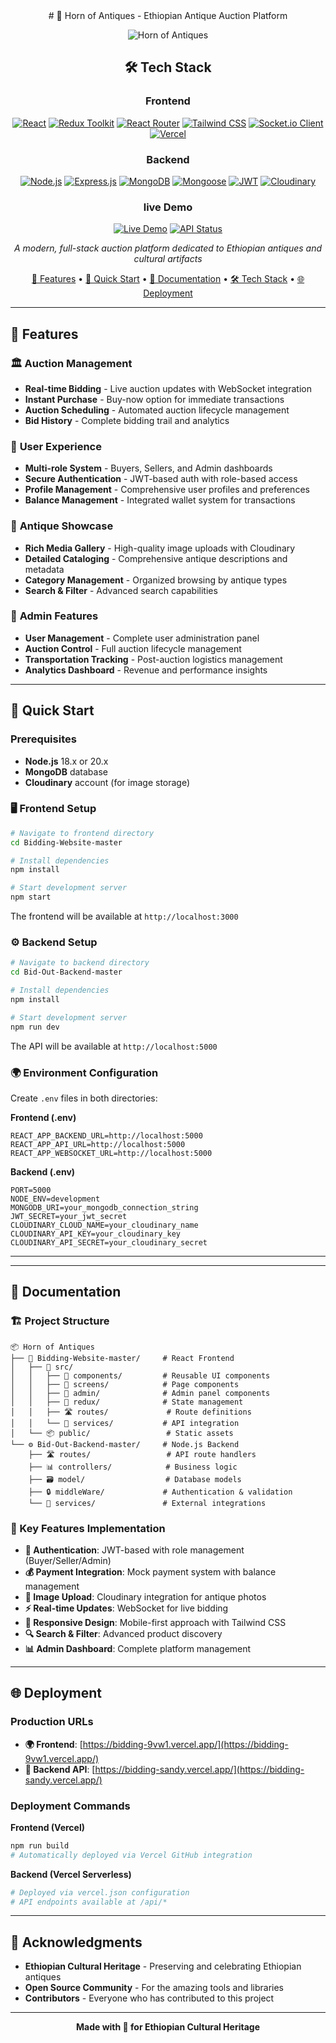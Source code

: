 <div align="center">
# 🏺 Horn of Antiques - Ethiopian Antique Auction Platform

![Horn of Antiques](https://img.shields.io/badge/Horn%20of%20Antiques-Antique%20Auction%20Platform-gold?style=for-the-badge&logo=data:image/svg+xml;base64,PHN2ZyB3aWR0aD0iMjQiIGhlaWdodD0iMjQiIHZpZXdCb3g9IjAgMCAyNCAyNCIgZmlsbD0ibm9uZSIgeG1sbnM9Imh0dHA6Ly93d3cudzMub3JnLzIwMDAvc3ZnIj4KPHBhdGggZD0iTTEyIDJMMTMuMDkgOC4yNkwyMCA5TDEzLjA5IDE1Ljc0TDEyIDIyTDEwLjkxIDE1Ljc0TDQgOUwxMC45MSA4LjI2TDEyIDJaIiBmaWxsPSIjRkZENzAwIi8+Cjwvc3ZnPgo=)

</div>



<div align="center">

## 🛠️ Tech Stack
### Frontend
[![React](https://img.shields.io/badge/React-18.3.1-61DAFB?style=flat-square&logo=react)](https://reactjs.org/)
[![Redux Toolkit](https://img.shields.io/badge/Redux_Toolkit-2.2.3-764ABC?style=flat-square&logo=redux)](https://redux-toolkit.js.org/)
[![React Router](https://img.shields.io/badge/React_Router-6.30.1-CA4245?style=flat-square&logo=react-router)](https://reactrouter.com/)
[![Tailwind CSS](https://img.shields.io/badge/Tailwind_CSS-3.3.3-38B2AC?style=flat-square&logo=tailwind-css)](https://tailwindcss.com/)
[![Socket.io Client](https://img.shields.io/badge/Socket.io-4.7.5-010101?style=flat-square&logo=socket.io)](https://socket.io/)
[![Vercel](https://img.shields.io/badge/Vercel-Deployment-000000?style=flat-square&logo=vercel)](https://vercel.com/)

### Backend
[![Node.js](https://img.shields.io/badge/Node.js-20.x-339933?style=flat-square&logo=node.js)](https://nodejs.org/)
[![Express.js](https://img.shields.io/badge/Express.js-4.19.2-000000?style=flat-square&logo=express)](https://expressjs.com/)
[![MongoDB](https://img.shields.io/badge/MongoDB-8.3.2-47A248?style=flat-square&logo=mongodb)](https://mongodb.com/)
[![Mongoose](https://img.shields.io/badge/Mongoose-8.3.2-880000?style=flat-square)](https://mongoosejs.com/)
[![JWT](https://img.shields.io/badge/JWT-9.0.2-000000?style=flat-square&logo=json-web-tokens)](https://jwt.io/)
[![Cloudinary](https://img.shields.io/badge/Cloudinary-Media_Storage-3448C5?style=flat-square&logo=cloudinary)](https://cloudinary.com/)

### live Demo
[![Live Demo](https://img.shields.io/badge/🌐_Live_Demo-Frontend-blue?style=for-the-badge)](https://bidding-9vw1.vercel.app/)
[![API Status](https://img.shields.io/badge/🚀_API-Backend-green?style=for-the-badge)](https://bidding-sandy.vercel.app/)

*A modern, full-stack auction platform dedicated to Ethiopian antiques and cultural artifacts*

[🎯 Features](#-features) • [🚀 Quick Start](#-quick-start) • [📖 Documentation](#-documentation) • [🛠️ Tech Stack](#️-tech-stack) • [🌐 Deployment](#-deployment)

</div>

---

## 🎯 Features

### 🏛️ **Auction Management**
- **Real-time Bidding** - Live auction updates with WebSocket integration
- **Instant Purchase** - Buy-now option for immediate transactions
- **Auction Scheduling** - Automated auction lifecycle management
- **Bid History** - Complete bidding trail and analytics

### 👥 **User Experience**
- **Multi-role System** - Buyers, Sellers, and Admin dashboards
- **Secure Authentication** - JWT-based auth with role-based access
- **Profile Management** - Comprehensive user profiles and preferences
- **Balance Management** - Integrated wallet system for transactions

### 🎨 **Antique Showcase**
- **Rich Media Gallery** - High-quality image uploads with Cloudinary
- **Detailed Cataloging** - Comprehensive antique descriptions and metadata
- **Category Management** - Organized browsing by antique types
- **Search & Filter** - Advanced search capabilities

### 🔧 **Admin Features**
- **User Management** - Complete user administration panel
- **Auction Control** - Full auction lifecycle management
- **Transportation Tracking** - Post-auction logistics management
- **Analytics Dashboard** - Revenue and performance insights

---

## 🚀 Quick Start

### Prerequisites
- **Node.js** 18.x or 20.x
- **MongoDB** database
- **Cloudinary** account (for image storage)

### 🖥️ Frontend Setup

```bash
# Navigate to frontend directory
cd Bidding-Website-master

# Install dependencies
npm install

# Start development server
npm start
```

The frontend will be available at `http://localhost:3000`

### ⚙️ Backend Setup

```bash
# Navigate to backend directory
cd Bid-Out-Backend-master

# Install dependencies
npm install

# Start development server
npm run dev
```

The API will be available at `http://localhost:5000`

### 🌍 Environment Configuration

Create `.env` files in both directories:

**Frontend (.env)**
```env
REACT_APP_BACKEND_URL=http://localhost:5000
REACT_APP_API_URL=http://localhost:5000
REACT_APP_WEBSOCKET_URL=http://localhost:5000
```

**Backend (.env)**
```env
PORT=5000
NODE_ENV=development
MONGODB_URI=your_mongodb_connection_string
JWT_SECRET=your_jwt_secret
CLOUDINARY_CLOUD_NAME=your_cloudinary_name
CLOUDINARY_API_KEY=your_cloudinary_key
CLOUDINARY_API_SECRET=your_cloudinary_secret
```

---
---

## 📖 Documentation

### 🏗️ Project Structure

```
📦 Horn of Antiques
├── 🎨 Bidding-Website-master/     # React Frontend
│   ├── 📱 src/
│   │   ├── 🧩 components/         # Reusable UI components
│   │   ├── 📄 screens/            # Page components
│   │   ├── 🔧 admin/              # Admin panel components
│   │   ├── 🔄 redux/              # State management
│   │   ├── 🛣️ routes/             # Route definitions
│   │   └── 🔌 services/           # API integration
│   └── 📦 public/                 # Static assets
└── ⚙️ Bid-Out-Backend-master/     # Node.js Backend
    ├── 🛣️ routes/                 # API route handlers
    ├── 📊 controllers/            # Business logic
    ├── 🗃️ model/                  # Database models
    ├── 🔒 middleWare/             # Authentication & validation
    └── 🔧 services/               # External integrations
```

### 🔑 Key Features Implementation

- **🔐 Authentication**: JWT-based with role management (Buyer/Seller/Admin)
- **💰 Payment Integration**: Mock payment system with balance management
- **📸 Image Upload**: Cloudinary integration for antique photos
- **⚡ Real-time Updates**: WebSocket for live bidding
- **📱 Responsive Design**: Mobile-first approach with Tailwind CSS
- **🔍 Search & Filter**: Advanced product discovery
- **📊 Admin Dashboard**: Complete platform management

---

## 🌐 Deployment

### Production URLs
- **🌍 Frontend**: [https://bidding-9vw1.vercel.app/](https://bidding-9vw1.vercel.app/)
- **🔌 Backend API**: [https://bidding-sandy.vercel.app/](https://bidding-sandy.vercel.app/)

### Deployment Commands

**Frontend (Vercel)**
```bash
npm run build
# Automatically deployed via Vercel GitHub integration
```

**Backend (Vercel Serverless)**
```bash
# Deployed via vercel.json configuration
# API endpoints available at /api/*
```


---

## 🙏 Acknowledgments

- **Ethiopian Cultural Heritage** - Preserving and celebrating Ethiopian antiques
- **Open Source Community** - For the amazing tools and libraries
- **Contributors** - Everyone who has contributed to this project

---

<div align="center">

**Made with 🤍 for Ethiopian Cultural Heritage**


</div>
